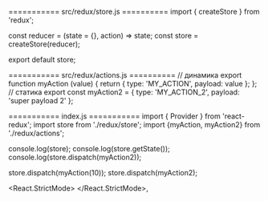=========== src/redux/store.js ==========
import { createStore } from 'redux';

const reducer = (state = {}, action) => state;
const store = createStore(reducer);

export default store;

=========== src/redux/actions.js ==========
// динамика
export function myAction (value) {
return {
type: 'MY_ACTION',
payload: value
};
};
// статика
export const myAction2 = {
type: 'MY_ACTION_2',
payload: 'super payload 2'
};

=========== index.js ===========
import { Provider } from 'react-redux';
import store from './redux/store';
import {myAction, myAction2} from './redux/actions';

console.log(store);
console.log(store.getState());
console.log(store.dispatch(myAction2));

store.dispatch(myAction(10));
store.dispatch(myAction2);

<React.StrictMode>
<Provider store={store}>
<App />
</Provider>
</React.StrictMode>,
